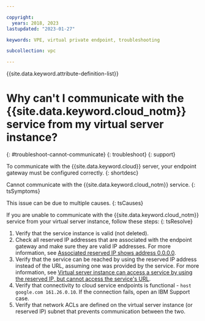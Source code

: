 ```yaml
---

copyright:
  years: 2018, 2023
lastupdated: "2023-01-27"

keywords: VPE, virtual private endpoint, troubleshooting

subcollection: vpc

---
```


{{site.data.keyword.attribute-definition-list}}

# Why can't I communicate with the {{site.data.keyword.cloud_notm}} service from my virtual server instance?
{: #troubleshoot-cannot-communicate}
{: troubleshoot}
{: support}

To communicate with the {{site.data.keyword.cloud}} server, your endpoint gateway must be configured correctly.
{: shortdesc}

Cannot communicate with the {{site.data.keyword.cloud_notm}} service.
{: tsSymptoms}

This issue can be due to multiple causes.
{: tsCauses}

If you are unable to communicate with the {{site.data.keyword.cloud_notm}} service from your virtual server instance, follow these steps:
{: tsResolve}

1. Verify that the service instance is valid (not deleted).
1. Check all reserved IP addresses that are associated with the endpoint gateway and make sure they are valid IP addresses. For more information, see [Associated reserved IP shows address 0.0.0.0](/docs/vpc?topic=vpc-troubleshoot-reserved-ip).
1. Verify that the service can be reached by using the reserved IP address instead of the URL, assuming one was provided by the service. For more information, see [Virtual server instance can access a service by using the reserved IP, but cannot access the service's URL](/docs/vpc?topic=vpc-troubleshoot-cannot-access-url).
1. Verify that connectivity to cloud service endpoints is functional - `host google.com 161.26.0.10`. If the connection fails, open an IBM Support case.
1. Verify that network ACLs are defined on the virtual server instance (or reserved IP) subnet that prevents communication between the two.
